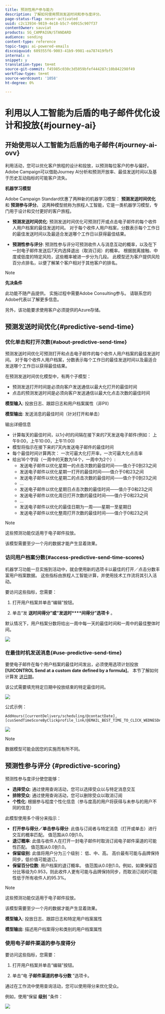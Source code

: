 ```yaml
---
title: 预测性用户参与能力
description: 了解如何使用预测发送时间和参与度评分。
page-status-flag: never-activated
uuid: c2c13934-9819-4e18-b5c7-60915c907f37
contentOwner: sauviat
products: SG_CAMPAIGN/STANDARD
audience: sending
content-type: reference
topic-tags: ai-powered-emails
discoiquuid: 609355f6-9003-41b9-9981-ea787419fbf5
internal: n
snippet: y
translation-type: tm+mt
source-git-commit: f45985c030c3d5059bfef444287c10b842298f49
workflow-type: tm+mt
source-wordcount: '1058'
ht-degree: 0%

---
```



# 利用以人工智能为后盾的电子邮件优化设计和投放{#journey-ai}

## 开始使用以人工智能为后盾的电子邮件{#journey-ai-ovv}

利用活动，您可以优化客户旅程的设计和投放，以预测每位客户的参与偏好。 Adobe Campaign可以借助Journey AI分析和预测开放率、最佳发送时间以及基于历史互动指标的可能客户流失。

**机器学习模型**

Adobe Campaign Standard优惠了两种新的机器学习模型： **预测发送时间优化** 和 **预测参与评分**。 这两种模型统称为旅程人工智能，它是一类机器学习模型，专门用于设计和交付更好的客户旅程。

* **预测发送时间优化**: 预测发送时间优化可预测打开或点击电子邮件的每个收件人用户档案的最佳发送时间。 对于每个收件人用户档案，分数表示每个工作日的最佳发送时间以及最适合发送哪个工作日以获得最佳结果。

* **预测性参与评分**: 预测性参与评分可预测收件人与消息互动的概率，以及在下一封电子邮件发送后7天内选择退出（取消订阅）的概率。 根据脱离接触、中度或低度的特定风险，这些概率被进一步分为几段。 此模型还为客户提供风险百分点排名，以便了解某个客户相对于其他客户的排名。

>[!NOTE]
> **先决条件&#x200B;**
>
>此功能不随产品提供。 实施过程中需要Adobe Consulting参与。 请联系您的Adobe代表以了解更多信息。
>
>另外，该功能要求使用客户必须提供的Azure存储。

## 预测发送时间优化{#predictive-send-time}

### 优化单击和打开次数{#about-predictive-send-time}

预测发送时间优化可预测打开和点击电子邮件的每个收件人用户档案的最佳发送时间。 对于每个收件人用户档案，分数表示每个工作日的最佳发送时间以及最适合发送哪个工作日以获得最佳结果。

在预测发送时间优化模型中，有两个子模型：
* 预测发送打开时间是必须向客户发送通信以最大化打开的最佳时间
* 点击的预测发送时间是必须向客户发送通信以最大化点击次数的最佳时间

**模型输入**: 投放日志、跟踪日志和用户档案属性（非PII）

**模型输出**: 发送消息的最佳时间（针对打开和单击）


输出详细信息

* 计算每天的最佳时间，以1小时的间隔在接下来的7天发送电子邮件(例如： 上午9:00，上午10:00，上午11:00)
* 模型将指示在接下来的7天内发送电子邮件的最佳时间
* 每个最佳时间计算两次： 一次可最大化打开率，一次可最大化点击率
* 给出16个字段（一周中的天数为14个，一周中为2个）:
   * 发送电子邮件以优化星期一的点击次数的最佳时间——值介于0到23之间
   * 发送电子邮件以优化星期一打开的最佳时间——值介于0和23之间
   * 发送电子邮件以优化星期二的点击次数的最佳时间——值介于0到23之间
   * ...
   * 发送电子邮件以优化星期日点击次数的最佳时间——值介于0和23之间
   * 发送电子邮件以优化周日打开次数的最佳时间——值介于0和23之间
   * ...
   * 发送电子邮件以优化的最佳日期为一周——星期一至星期日
   * 发送电子邮件以优化整周打开次数的最佳时间——值介于0和23之间

>[!NOTE]
>
>这些预测功能仅适用于电子邮件投放。
>
>该模型需要至少一个月的数据才能产生显着效果。


### 访问用户档案分数{#access-predictive-send-time-scores}

机器学习功能一旦实施到活动中，就会使用新的选项卡以最佳的打开／点击分数丰富用户档案数据。 这些指标由旅程人工智能计算，并使用技术工作流将其引入活动。

要访问这些指标，您需要：

1. 打开用户档案并单击“编辑”按钮。

1. 单击“发 **送时间得分”或“发送时****间得分”选项卡** 。

默认情况下，用户档案分数将给出一周中每一天的最佳时间和一周中的最佳整体时间。

![](assets/do-not-localize/SendTimeScore.png)

### 在最佳时机发送消息{#use-predictive-send-time}

要使电子邮件在每个用户档案的最佳时间发出，必须使用选项计划投放 **[!UICONTROL Send at a custom date defined by a formula]**。
本节了解如何计算发 [送日期](../../sending/using/computing-the-sending-date.md)。

该公式需要填充特定日期中投放结束的特定最佳时间。

![](assets/do-not-localize/ComputeSendingDate.png)

公式示例：

```
AddHours([currentDelivery/scheduling/@contactDate], 
[cusSendTimeScoreByClickprofile_link/@EMAIL_BEST_TIME_TO_CLICK_WEDNESDAY])
```

![](assets/do-not-localize/SendingDateFormula.png)

>[!NOTE]
>
>数据模型可能会因您的实施而有所不同。



## 预测性参与评分 {#predictive-scoring}

预测性参与度评分使您能够：

* **选择受众**: 通过使用查询活动，您可以选择受众以与特定消息交互
* **排除受众**: 通过使用查询活动，您可以删除受众以取消订阅
* **个性化**: 根据参与程度个性化信息（参与度高的用户将获得与未参与的用户不同的信息）

此模型使用多个得分来指示：

* **打开参与得分／单击参与得分**: 此值与订阅者与特定消息（打开或单击）进行交互的概率匹配。 值范围从0.0到1.0。
* **退订概率**: 此值与收件人在打开一封电子邮件时取消订阅电子邮件渠道的可能性匹配。 值范围从0.0到1.0。
* **保留级别**:  此值将用户分为三个级别： 低、中、高。 高价最有可能与品牌保持同步，低价值可能退订。
* **保留百分位数**: 用户档案的退订概率。 值范围从0.0到1.0。例如，如果保留百分比等级为0.953，则此收件人更有可能与品牌保持同步，而取消订阅的可能性低于所有收件人的95.3%。

>[!NOTE]
>
>这些预测功能仅适用于电子邮件投放。
>
>该模型需要至少一个月的数据才能产生显着效果。


**模型输入**: 投放日志、跟踪日志和特定用户档案属性

**模型输出**: 描述用户档案得分和类别的用户档案属性


### 使用电子邮件渠道的参与度得分

要访问这些指标，您需要：

1. 打开用户档案并单击“编辑”按钮。

1. 单击“电 **子邮件渠道的参与分数** ”选项卡。

通过在工作流中使用查询活动，您可以使用得分来优化受众。

例如，使用“保留 **级别** ”条件：

![](assets/do-not-localize/predictive_score_query.png)























